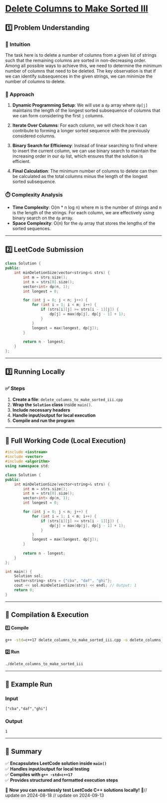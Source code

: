 # **[Delete Columns to Make Sorted III](https://leetcode.com/problems/delete-columns-to-make-sorted-iii/description/)**  

## **1️⃣ Problem Understanding**  
### **📌 Intuition**  
The task here is to delete a number of columns from a given list of strings such that the remaining columns are sorted in non-decreasing order. Among all possible ways to achieve this, we need to determine the minimum number of columns that need to be deleted. The key observation is that if we can identify subsequences in the given strings, we can minimize the number of columns to delete. 

### **🚀 Approach**  
1. **Dynamic Programming Setup**: We will use a `dp` array where `dp[j]` maintains the length of the longest sorted subsequence of columns that we can form considering the first `j` columns.
   
2. **Iterate Over Columns**: For each column, we will check how it can contribute to forming a longer sorted sequence with the previously considered columns.

3. **Binary Search for Efficiency**: Instead of linear searching to find where to insert the current column, we can use binary search to maintain the increasing order in our `dp` list, which ensures that the solution is efficient.

4. **Final Calculation**: The minimum number of columns to delete can then be calculated as the total columns minus the length of the longest sorted subsequence.

### **⏱️ Complexity Analysis**  
- **Time Complexity**: O(m * n log n) where m is the number of strings and n is the length of the strings. For each column, we are effectively using binary search on the `dp` array.
- **Space Complexity**: O(n) for the `dp` array that stores the lengths of the sorted sequences.

---  

## **2️⃣ LeetCode Submission**  
```cpp
class Solution {
public:
    int minDeletionSize(vector<string>& strs) {
        int m = strs.size();
        int n = strs[0].size();
        vector<int> dp(n, 1);
        int longest = 0;

        for (int j = 0; j < n; j++) {
            for (int i = 1; i < m; i++) {
                if (strs[i][j] >= strs[i - 1][j]) {
                    dp[j] = max(dp[j], dp[j - 1] + 1);
                }
            }
            longest = max(longest, dp[j]);
        }
        
        return n - longest;
    }
};
```  

---  

## **3️⃣ Running Locally**  
### **✅ Steps**  
1. **Create a file**: `delete_columns_to_make_sorted_iii.cpp`  
2. **Wrap the `Solution` class** inside `main()`.  
3. **Include necessary headers**  
4. **Handle input/output for local execution**  
5. **Compile and run the program**  

---  

## **📝 Full Working Code (Local Execution)**  
```cpp
#include <iostream>
#include <vector>
#include <algorithm>
using namespace std;

class Solution {
public:
    int minDeletionSize(vector<string>& strs) {
        int m = strs.size();
        int n = strs[0].size();
        vector<int> dp(n, 1);
        int longest = 0;

        for (int j = 0; j < n; j++) {
            for (int i = 1; i < m; i++) {
                if (strs[i][j] >= strs[i - 1][j]) {
                    dp[j] = max(dp[j], dp[j - 1] + 1);
                }
            }
            longest = max(longest, dp[j]);
        }
        
        return n - longest;
    }
};

int main() {
    Solution sol;
    vector<string> strs = {"cba", "daf", "ghi"};
    cout << sol.minDeletionSize(strs) << endl; // Output: 1
    return 0;
}
```  

---  

## **🔧 Compilation & Execution**  
#### **1️⃣ Compile**  
```bash
g++ -std=c++17 delete_columns_to_make_sorted_iii.cpp -o delete_columns_to_make_sorted_iii
```  

#### **2️⃣ Run**  
```bash
./delete_columns_to_make_sorted_iii
```  

---  

## **🎯 Example Run**  
### **Input**  
```
["cba","daf","ghi"]
```  
### **Output**  
```
1
```  

---  

## **📌 Summary**  
✅ **Encapsulates LeetCode solution inside `main()`**  
✅ **Handles input/output for local testing**  
✅ **Compiles with `g++ -std=c++17`**  
✅ **Provides structured and formatted execution steps**  

🚀 **Now you can seamlessly test LeetCode C++ solutions locally!** 🚀// update on 2024-08-18
// update on 2024-09-13
